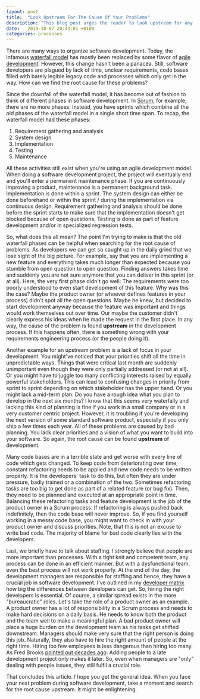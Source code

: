 ```yaml
---
layout: post
title:  "Look Upstream For The Cause Of Your Problems"
description: "This blog post urges the reader to look upstream for any recurring problems they encounter in the their daily work. The problem probably starts there."
date:   2019-10-07 20:43:01 +0100
categories: processes
---
```

There are many ways to organize software development. Today, the infamous [waterfall model](https://en.wikipedia.org/wiki/Waterfall_model) has mostly been replaced by some flavor of [agile development](https://en.wikipedia.org/wiki/Agile_software_development). However, this change hasn't been a panacea. Still, software developers are plagued by lack of time, unclear requirements, code bases filled with barely legible legacy code and processes which only get in the way. How can we find the root cause for these problems?

Since the downfall of the waterfall model, it has become out of fashion to think of different phases in software development. In [Scrum](https://en.wikipedia.org/wiki/Scrum_(software_development)), for example, there are no more phases: Instead, you have sprints which combine all the old phases of the waterfall model in a single short time span. To recap, the waterfall model had these phases:
1. Requirement gathering and analysis
2. System design
3. Implementation
4. Testing
5. Maintenance

All these activities still exist when you're using an agile development model. When doing a software development project, the project will eventually end and you'll enter a permanent maintenance phase. If you are continuously improving a product, maintenance is a permanent background task. Implementation is done within a sprint. The system design can either be done beforehand or within the sprint / during the implementation via continuous design. Requirement gathering and analysis should be done before the sprint starts to make sure that the implementation doesn't get blocked because of open questions. Testing is done as part of feature development and/or in specialized regression tests.

So, what does this all mean? The point I'm trying to make is that the old waterfall phases can be helpful when searching for the root cause of problems. As developers we can get so caught up in the daily grind that we lose sight of the big picture. For example, say that you are implementing a new feature and everything takes much longer than expected because you stumble from open question to open question. Finding answers takes time and suddenly you are not sure anymore that you can deliver in this sprint (or at all). Here, the very first phase didn't go well: The requirements were too poorly understood to even start development of this feature. Why was this the case? Maybe the product owner (or whoever defines features in your process) didn't spot all the open questions. Maybe he knew, but decided to start development anyway because the feature was important and things would work themselves out over time. Our maybe the customer didn't clearly express his ideas when he made the request in the first place. In any way, the cause of the problem is found **upstream** in the development process. If this happens often, there is something wrong with your requirements engineering process (or the people doing it).

Another example for an upstream problem is a lack of focus in your development. You might've noticed that your priorities shift all the time in unpredictable ways. Things that were critical last month are suddenly unimportant even though they were only partially addressed (or not at all). Or you might have to juggle too many conflicting interests raised by equally powerful stakeholders. This can lead to confusing changes in priority from sprint to sprint depending on which stakeholder has the upper hand. Or you might lack a mid-term plan. Do you have a rough idea what you plan to develop in the next six months? I know that this seems very waterfally and lacking this kind of planning is fine if you work in a small company or in a very customer centric project. However, it is troubling if you're developing the next version of some standard software product, especially if you only ship a few times each year. All of these problems are caused by bad planning. You lack clear priorities and a vision of what you want to build into your software. So again, the root cause can be found **upstream** of development. 

Many code bases are in a terrible state and get worse with every line of code which gets changed. To keep code from deteriorating over time, constant refactoring needs to be applied and new code needs to be written properly. It is the developers' task to do this, but often they are under pressure, badly trained or a combination of the two. Sometimes refactoring tasks are too big to get done as part of a related feature (or bug fix). Then, they need to be planned and executed at an appropriate point in time. Balancing these refactoring tasks and feature development is the job of the product owner in a Scrum process. If refactoring is always pushed back indefinitely, then the code base will never improve. So, if you find yourself working in a messy code base, you might want to check in with your product owner and discuss priorities. Note, that this is not an excuse to write bad code. The majority of blame for bad code clearly lies with the developers.

Last, we briefly have to talk about staffing. I strongly believe that people are more important than processes. With a tight knit and competent team, any process can be done in an efficient manner. But with a dysfunctional team, even the best process will not work properly. At the end of the day, the development managers are responsible for staffing and hence, they have a crucial job in software development. I've outlined in my [developer matrix](https://thinkingsideways.net/people/developer-skill-matrix.html) how big the differences between developers can get. So, hiring the right developers is essential. Of course, a similar spread exists in the more "bureaucratic" roles. Let's take the role of a product owner as an example. A product owner has a lot of responsibility in a Scrum process and needs to make hard decisions on a daily basis. He needs to know both the product and the team well to make a meaningful plan. A bad product owner will place a huge burden on the development team as his tasks get shifted downstream. Managers should make very sure that the right person is doing this job. Naturally, they also have to hire the right amount of people at the right time. Hiring too few employees is less dangerous than hiring too many. As Fred Brooks [pointed out decades ago](https://en.wikipedia.org/wiki/Brooks%27s_law): Adding people to a late development project only makes it later. So, even when managers are "only" dealing with people issues, they still fulfil a crucial role. 

That concludes this article. I hope you get the general idea. When you face your next problem during software development, take a moment and search for the root cause upstream. It might be enlightening.